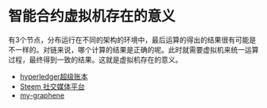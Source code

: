 # 智能合约虚拟机存在的意义

有3个节点，分布运行在不同的架构的环境中，最后运算的得出的结果很有可能是不一样的。对链来说，哪个计算的结果是正确的呢。此时就需要虚拟机来统一运算过程，最终得到一致的结果。这就是虚拟机存在的意义。

* [hyperledger超级账本](hyperledger/readme.md)
* [Steem 社交媒体平台](steem/readme.md)
* [my-graphene](my-graphene/readme.md)